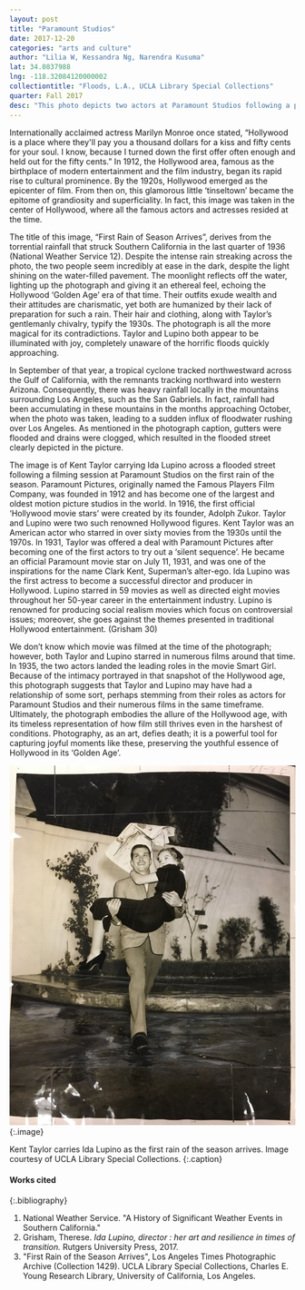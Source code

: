 ```yaml
---
layout: post
title: "Paramount Studios"
date: 2017-12-20
categories: "arts and culture"
author: "Lilia W, Kessandra Ng, Narendra Kusuma"
lat: 34.0837988
lng: -118.32084120000002
collectiontitle: "Floods, L.A., UCLA Library Special Collections"
quarter: Fall 2017
desc: "This photo depicts two actors at Paramount Studios following a productive filming session unknowing of the flood to come."
---
```

Internationally acclaimed actress Marilyn Monroe once stated, “Hollywood is a place where they'll pay you a thousand dollars for a kiss and fifty cents for your soul. I know, because I turned down the first offer often enough and held out for the fifty cents.” In 1912, the Hollywood area, famous as the birthplace of modern entertainment and the film industry, began its rapid rise to cultural prominence. By the 1920s, Hollywood emerged as the epicenter of film. From then on, this glamorous little ‘tinseltown’ became the epitome of grandiosity and superficiality. In fact, this image was taken in the center of Hollywood, where all the famous actors and actresses resided at the time.

The title of this image, “First Rain of Season Arrives”, derives from the torrential rainfall that struck Southern California in the last quarter of 1936 (National Weather Service 12). Despite the intense rain streaking across the photo, the two people seem incredibly at ease in the dark, despite the light shining on the water-filled pavement. The moonlight reflects off the water, lighting up the photograph and giving it an ethereal feel, echoing the Hollywood ‘Golden Age’ era of that time. Their outfits exude wealth and their attitudes are charismatic, yet both are humanized by their lack of preparation for such a rain. Their hair and clothing, along with Taylor’s gentlemanly chivalry, typify the 1930s. The photograph is all the more magical for its contradictions. Taylor and Lupino both appear to be illuminated with joy, completely unaware of the horrific floods quickly approaching.

In September of that year, a tropical cyclone tracked northwestward across the Gulf of California, with the remnants tracking northward into western Arizona. Consequently, there was heavy rainfall locally in the mountains surrounding Los Angeles, such as the San Gabriels. In fact, rainfall had been accumulating in these mountains in the months approaching October, when the photo was taken, leading to a sudden influx of floodwater rushing over Los Angeles. As mentioned in the photograph caption, gutters were flooded and drains were clogged, which resulted in the flooded street clearly depicted in the picture.

The image is of Kent Taylor carrying Ida Lupino across a flooded street following a filming session at Paramount Studios on the first rain of the season. Paramount Pictures, originally named the Famous Players Film Company, was founded in 1912 and has become one of the largest and oldest motion picture studios in the world. In 1916, the first official ‘Hollywood movie stars’ were created by its founder, Adolph Zukor. Taylor and Lupino were two such renowned Hollywood figures. Kent Taylor was an American actor who starred in over sixty movies from the 1930s until the 1970s. In 1931, Taylor was offered a deal with Paramount Pictures after becoming one of the first actors to try out a ‘silent sequence’. He became an official Paramount movie star on July 11, 1931, and was one of the inspirations for the name Clark Kent, Superman’s alter-ego. Ida Lupino was the first actress to become a successful director and producer in Hollywood. Lupino starred in 59 movies as well as directed eight movies throughout her 50-year career in the entertainment industry. Lupino is renowned for producing social realism movies which focus on controversial issues; moreover, she goes against the themes presented in traditional Hollywood entertainment. (Grisham 30)

We don’t know which movie was filmed at the time of the photograph; however, both Taylor and Lupino starred in numerous films around that time. In 1935, the two actors landed the leading roles in the movie Smart Girl. Because of the intimacy portrayed in that snapshot of the Hollywood age, this photograph suggests that Taylor and Lupino may have had a relationship of some sort, perhaps stemming from their roles as actors for Paramount Studios and their numerous films in the same timeframe. Ultimately, the photograph embodies the allure of the Hollywood age, with its timeless representation of how film still thrives even in the harshest of conditions. Photography, as an art, defies death; it is a powerful tool for capturing joyful moments like these, preserving the youthful essence of Hollywood in its ‘Golden Age’.

![In a black and white photo Kent Taylor is carrying Ida Lupino. Ida Lupino is carrying a newspaper over their heards to protect them from the rain.](images/rain_1.jpg)
   {:.image}

Kent Taylor carries Ida Lupino as the first rain of the season arrives. Image courtesy of UCLA Library Special Collections.
   {:.caption}



#### Works cited

{:.bibliography}
1. National Weather Service. "A History of Significant Weather Events in Southern California."
2. Grisham, Therese. _Ida Lupino, director : her art and resilience in times of transition._ Rutgers University Press, 2017.
3. "First Rain of the Season Arrives", Los Angeles Times Photographic Archive (Collection 1429). UCLA Library Special Collections, Charles E. Young Research Library, University of California, Los Angeles.
